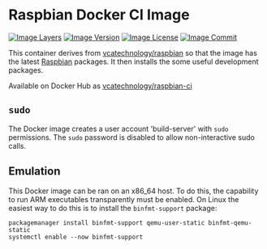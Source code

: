 # Raspbian Docker CI Image

[![][layers]][microbadger] [![][version]][microbadger] [![][license]][microbadger] [![][commit]][github]

This container derives from [vcatechnology/raspbian][parent] so that the image has the latest
[Raspbian][project] packages. It then installs the some useful development packages.

Available on Docker Hub as [vcatechnology/raspbian-ci][docker-hub]

## `sudo`

The Docker image creates a user account 'build-server' with `sudo` permissions. The `sudo` password
is disabled to allow non-interactive sudo calls.

## Emulation

This Docker image can be ran on an x86_64 host. To do this, the
capability to run ARM executables transparently must be enabled. On Linux the easiest
way to do this is to install the `binfmt-support` package:

```
packagemanager install binfmt-support qemu-user-static binfmt-qemu-static
systemctl enable --now binfmt-support
```

[parent]: https://hub.docker.com/r/vcatechnology/raspbian/ "Parent"
[docker-hub]: https://hub.docker.com/r/vcatechnology/raspbian-ci/ "Docker Hub"
[project]: https://www.raspbian.org/ "Project"
[github]: https://github.com/vcatechnology/docker-arch "GitHub"
[microbadger]: http://microbadger.com/images/vcatechnology/raspbian-ci "Microbadger"
[layers]: https://images.microbadger.com/badges/image/vcatechnology/raspbian-ci.svg "Image Layers"
[version]: https://images.microbadger.com/badges/version/vcatechnology/raspbian-ci.svg "Image Version"
[license]: https://images.microbadger.com/badges/license/vcatechnology/raspbian-ci.svg "Image License"
[commit]: https://images.microbadger.com/badges/commit/vcatechnology/raspbian-ci.svg "Image Commit"
